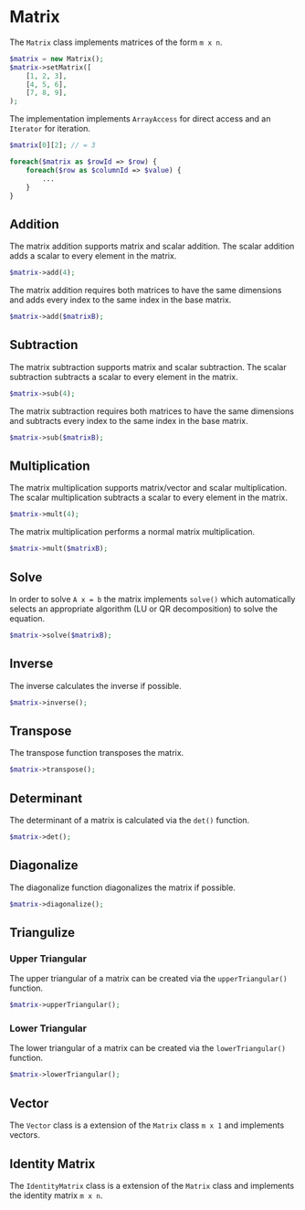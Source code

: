 # Matrix

The `Matrix` class implements matrices of the form `m x n`. 

```php
$matrix = new Matrix();
$matrix->setMatrix([
    [1, 2, 3],
    [4, 5, 6],
    [7, 8, 9],
);
```

The implementation implements `ArrayAccess` for direct access and an `Iterator` for iteration.

```php
$matrix[0][2]; // = 3
```

```php
foreach($matrix as $rowId => $row) {
    foreach($row as $columnId => $value) {
        ...
    }
}
```

## Addition

The matrix addition supports matrix and scalar addition. The scalar addition adds a scalar to every element in the matrix.

```php
$matrix->add(4);
```

The matrix addition requires both matrices to have the same dimensions and adds every index to the same index in the base matrix.

```php
$matrix->add($matrixB);
```

## Subtraction

The matrix subtraction supports matrix and scalar subtraction. The scalar subtraction subtracts a scalar to every element in the matrix.

```php
$matrix->sub(4);
```

The matrix subtraction requires both matrices to have the same dimensions and subtracts every index to the same index in the base matrix.

```php
$matrix->sub($matrixB);
```

## Multiplication

The matrix multiplication supports matrix/vector and scalar multiplication. The scalar multiplication subtracts a scalar to every element in the matrix.

```php
$matrix->mult(4);
```

The matrix multiplication performs a normal matrix multiplication.

```php
$matrix->mult($matrixB);
```

## Solve

In order to solve `A x = b` the matrix implements `solve()` which automatically selects an appropriate algorithm (LU or QR decomposition) to solve the equation.

```php
$matrix->solve($matrixB);
```

## Inverse

The inverse calculates the inverse if possible.

```php
$matrix->inverse();
```

## Transpose

The transpose function transposes the matrix.

```php
$matrix->transpose();
```

## Determinant

The determinant of a matrix is calculated via the `det()` function.

```php
$matrix->det();
```

## Diagonalize

The diagonalize function diagonalizes the matrix if possible.

```php
$matrix->diagonalize();
```

## Triangulize

### Upper Triangular

The upper triangular of a matrix can be created via the `upperTriangular()` function.

```php
$matrix->upperTriangular();
```

### Lower Triangular

The lower triangular of a matrix can be created via the `lowerTriangular()` function.

```php
$matrix->lowerTriangular();
```

## Vector

The `Vector` class is a extension of the `Matrix` class `m x 1` and implements vectors.

## Identity Matrix

The `IdentityMatrix` class is a extension of the `Matrix` class and implements the identity matrix `m x n`.